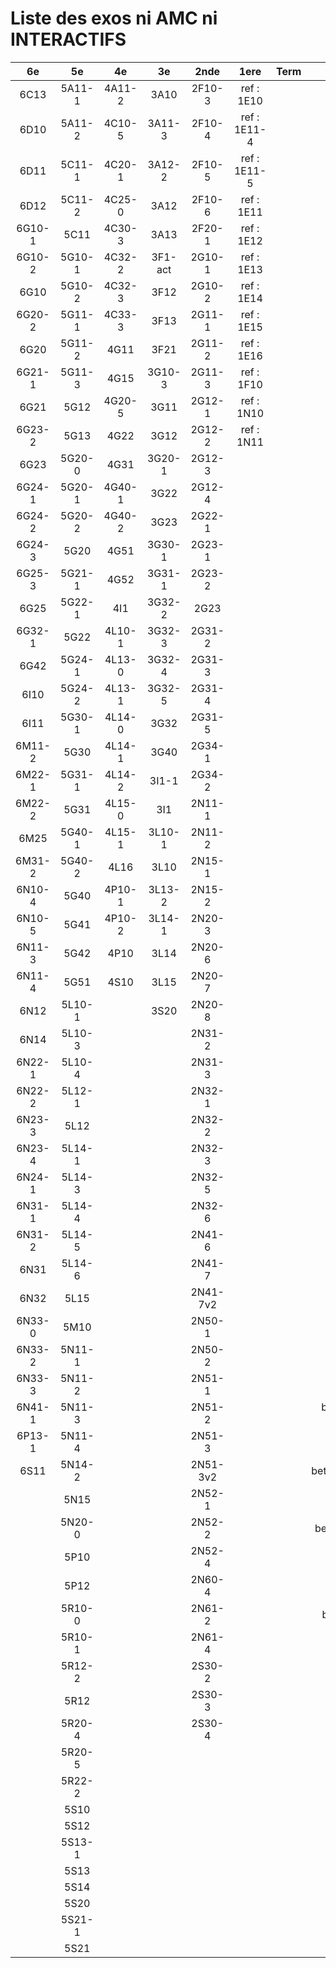 # Liste des exos ni AMC ni INTERACTIFS

|6e|5e|4e|3e|2nde|1ere|Term|Reste|
|:-:|:-:|:-:|:-:|:-:|:-:|:-:|:-:|
|6C13|5A11-1|4A11-2|3A10|2F10-3|ref : 1E10||MG32_3F13|
|6D10|5A11-2|4C10-5|3A11-3|2F10-4|ref : 1E11-4||CM020|
|6D11|5C11-1|4C20-1|3A12-2|2F10-5|ref : 1E11-5||CM021|
|6D12|5C11-2|4C25-0|3A12|2F10-6|ref : 1E11||ExC100|
|6G10-1|5C11|4C30-3|3A13|2F20-1|ref : 1E12||HPC100|
|6G10-2|5G10-1|4C32-2|3F1-act|2G10-1|ref : 1E13||PEA11-1|
|6G10|5G10-2|4C32-3|3F12|2G10-2|ref : 1E14||PEA11|
|6G20-2|5G11-1|4C33-3|3F13|2G11-1|ref : 1E15||PEA12|
|6G20|5G11-2|4G11|3F21|2G11-2|ref : 1E16||PEA13|
|6G21-1|5G11-3|4G15|3G10-3|2G11-3|ref : 1F10||PEG20|
|6G21|5G12|4G20-5|3G11|2G12-1|ref : 1N10||PEG21|
|6G23-2|5G13|4G22|3G12|2G12-2|ref : 1N11||PEG22|
|6G23|5G20-0|4G31|3G20-1|2G12-3|||PEG23|
|6G24-1|5G20-1|4G40-1|3G22|2G12-4|||PEG24|
|6G24-2|5G20-2|4G40-2|3G23|2G22-1|||P003|
|6G24-3|5G20|4G51|3G30-1|2G23-1|||P004|
|6G25-3|5G21-1|4G52|3G31-1|2G23-2|||P005|
|6G25|5G22-1|4I1|3G32-2|2G23|||P006|
|6G32-1|5G22|4L10-1|3G32-3|2G31-2|||P007|
|6G42|5G24-1|4L13-0|3G32-4|2G31-3|||P008|
|6I10|5G24-2|4L13-1|3G32-5|2G31-4|||P009|
|6I11|5G30-1|4L14-0|3G32|2G31-5|||P010|
|6M11-2|5G30|4L14-1|3G40|2G34-1|||P011|
|6M22-1|5G31-1|4L14-2|3I1-1|2G34-2|||P012|
|6M22-2|5G31|4L15-0|3I1|2N11-1|||P013|
|6M25|5G40-1|4L15-1|3L10-1|2N11-2|||P014|
|6M31-2|5G40-2|4L16|3L10|2N15-1|||beta2F31|
|6N10-4|5G40|4P10-1|3L13-2|2N15-2|||beta2N60-X1|
|6N10-5|5G41|4P10-2|3L14-1|2N20-3|||beta2N60-X2|
|6N11-3|5G42|4P10|3L14|2N20-6|||beta3F23|
|6N11-4|5G51|4S10|3L15|2N20-7|||beta3G15|
|6N12|5L10-1||3S20|2N20-8|||beta3G41|
|6N14|5L10-3|||2N31-2|||beta3s21|
|6N22-1|5L10-4|||2N31-3|||beta4C31|
|6N22-2|5L12-1|||2N32-1|||beta4G20-3|
|6N23-3|5L12|||2N32-2|||beta4G20-4|
|6N23-4|5L14-1|||2N32-3|||beta6C33-1|
|6N24-1|5L14-3|||2N32-5|||beta6test2|
|6N31-1|5L14-4|||2N32-6|||beta6test2021|
|6N31-2|5L14-5|||2N41-6|||betaAsymptotesObliques|
|6N31|5L14-6|||2N41-7|||betaEqCarreDansC|
|6N32|5L15|||2N41-7v2|||betaEqValAbs|
|6N33-0|5M10|||2N50-1|||betaEquationsLog|
|6N33-2|5N11-1|||2N50-2|||betaExo3d|
|6N33-3|5N11-2|||2N51-1|||betaExoSimpleMatthieu|
|6N41-1|5N11-3|||2N51-2|||betaModele10_simple_question-reponse copy|
|6P13-1|5N11-4|||2N51-3|||betaModele11_parametrable|
|6S11|5N14-2|||2N51-3v2|||betaModele20_plusieurs_types_de_questions|
||5N15|||2N52-1|||betaModele21_parametrables|
||5N20-0|||2N52-2|||betaModele30_constructions_géométriques|
||5P10|||2N52-4|||betaModele31_parametrables|
||5P12|||2N60-4|||betaModele40_tableau_proportionnalite|
||5R10-0|||2N61-2|||betaModele41_tableau_signes_variations|
||5R10-1|||2N61-4|||betaProbaAouB|
||5R12-2|||2S30-2|||betaProbabilites|
||5R12|||2S30-3|||betaPuissances|
||5R20-4|||2S30-4|||betaSpline|
||5R20-5||||||betaSys2x2CombLin|
||5R22-2||||||betaTracerParabole|
||5S10||||||betarotation3d|
||5S12||||||moule_a_exo_mathalea|
||5S13-1||||||moule_a_exo_mathalea2d|
||5S13||||||c3C10-2|
||5S14||||||c3N10|
||5S20||||||c3N23|
||5S21-1|||||||
||5S21|||||||
